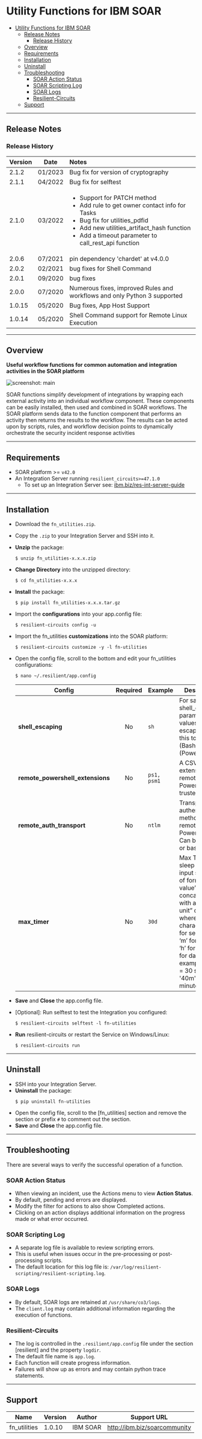 # Utility Functions for IBM SOAR

- [Utility Functions for IBM SOAR](#utility-functions-for-ibm-soar)
  - [Release Notes](#release-notes)
    - [Release History](#release-history)
  - [Overview](#overview)
  - [Requirements](#requirements)
  - [Installation](#installation)
  - [Uninstall](#uninstall)
  - [Troubleshooting](#troubleshooting)
    - [SOAR Action Status](#soar-action-status)
    - [SOAR Scripting Log](#soar-scripting-log)
    - [SOAR Logs](#soar-logs)
    - [Resilient-Circuits](#resilient-circuits)
  - [Support](#support)

---

## Release Notes
<!--
  Specify all changes in this release. Do not remove the release 
  notes of a previous release
-->
### Release History

| Version | Date   | Notes |
| ------- | ------ |:----- |
| 2.1.2 | 01/2023 | Bug fix for version of cryptography |
| 2.1.1 | 04/2022 | Bug fix for selftest |
| 2.1.0 | 03/2022 | <ul><li>Support for PATCH method</li><li>Add rule to get owner contact info for Tasks</li><li>Bug fix for utilities_pdfid</li><li>Add new utilities_artifact_hash function</li><li>Add a timeout parameter to call_rest_api function</li></ul> |
| 2.0.6 | 07/2021 | pin dependency 'chardet' at v4.0.0 |
| 2.0.2 | 02/2021 | bug fixes for Shell Command |
| 2.0.1 | 09/2020 | bug fixes |
| 2.0.0 | 07/2020 | Numerous fixes, improved Rules and workflows and only Python 3 supported |
| 1.0.15 | 05/2020 | Bug fixes, App Host Support |
| 1.0.14 | 05/2020 | Shell Command support for Remote Linux Execution |

---

## Overview
<!--
  Provide a high-level description of the function itself and its remote software or application.
  The text below is parsed from the "description" and "long_description" attributes in the setup.py file
-->
**Useful workflow functions for common automation and integration activities in the SOAR platform**

 ![screenshot: main](./doc/screenshots/main.png)

SOAR functions simplify development of integrations by wrapping each external activity into an individual workflow component. These components can be easily installed, then used and combined in SOAR workflows. The SOAR platform sends data to the function component that performs an activity then returns the results to the workflow. The results can be acted upon by scripts, rules, and workflow decision points to dynamically orchestrate the security incident response activities

---

## Requirements
<!--
  List any Requirements 
-->
* SOAR platform >= `v42.0`
* An Integration Server running `resilient_circuits>=47.1.0`
  * To set up an Integration Server see: [ibm.biz/res-int-server-guide](https://ibm.biz/res-int-server-guide)

---

## Installation
* Download the `fn_utilities.zip`.
* Copy the `.zip` to your Integration Server and SSH into it.
* **Unzip** the package:
  ```
  $ unzip fn_utilities-x.x.x.zip
  ```
* **Change Directory** into the unzipped directory:
  ```
  $ cd fn_utilities-x.x.x
  ```
* **Install** the package:
  ```
  $ pip install fn_utilities-x.x.x.tar.gz
  ```
* Import the **configurations** into your app.config file:
  ```
  $ resilient-circuits config -u
  ```
* Import the fn_utilities **customizations** into the SOAR platform:
  ```
  $ resilient-circuits customize -y -l fn-utilities
  ```
* Open the config file, scroll to the bottom and edit your fn_utilities configurations:
  ```
  $ nano ~/.resilient/app.config
  ```
  | Config | Required | Example | Description |
  | ------ | :------: | ------- | ----------- |
  | **shell_escaping** | No | `sh` | For safety, shell_command parameter values are escaped. Set this to `sh` (Bash) or `ps` (PowerShell). |
  | **remote_powershell_extensions** | No | `ps1, psm1` | A CSV list of extensions a remote PowerShell is trusted to run. |
  | **remote_auth_transport** | No | `ntlm` | Transport authentication method for a remote PowerShell. Can be NTLM or basic. |
  | **max_timer** | No | `30d` | Max Timer sleep time. The input string is of format “time value” concatenated with a “time unit” character, where character is: ‘s’ for seconds, ‘m’ for minutes, ‘h’ for hours ‘d’ for days.  For example: '30s' = 30 seconds; '40m' = 40 minutes; |

* **Save** and **Close** the app.config file.
* [Optional]: Run selftest to test the Integration you configured:
  ```
  $ resilient-circuits selftest -l fn-utilities
  ```
* **Run** resilient-circuits or restart the Service on Windows/Linux:
  ```
  $ resilient-circuits run
  ```

---

## Uninstall
* SSH into your Integration Server.
* **Uninstall** the package:
  ```
  $ pip uninstall fn-utilities
  ```
* Open the config file, scroll to the [fn_utilities] section and remove the section or prefix `#` to comment out the section.
* **Save** and **Close** the app.config file.

---

## Troubleshooting
There are several ways to verify the successful operation of a function.

### SOAR Action Status
* When viewing an incident, use the Actions menu to view **Action Status**.
* By default, pending and errors are displayed.
* Modify the filter for actions to also show Completed actions.
* Clicking on an action displays additional information on the progress made or what error occurred.

### SOAR Scripting Log
* A separate log file is available to review scripting errors.
* This is useful when issues occur in the pre-processing or post-processing scripts.
* The default location for this log file is: `/var/log/resilient-scripting/resilient-scripting.log`.

### SOAR Logs
* By default, SOAR logs are retained at `/usr/share/co3/logs`.
* The `client.log` may contain additional information regarding the execution of functions.

### Resilient-Circuits
* The log is controlled in the `.resilient/app.config` file under the section [resilient] and the property `logdir`.
* The default file name is `app.log`.
* Each function will create progress information.
* Failures will show up as errors and may contain python trace statements.

---

<!--
  If necessary, use this section to describe how to configure your security application to work with the integration.
  Delete this section if the user does not need to perform any configuration procedures on your product.

## Configure <Product_Name>

* Step One
* Step Two
* Step Three

---
-->

## Support
| Name | Version | Author | Support URL |
| ---- | ------- | ------ | ----------- |
| fn_utilities | 1.0.10 | IBM SOAR | http://ibm.biz/soarcommunity |